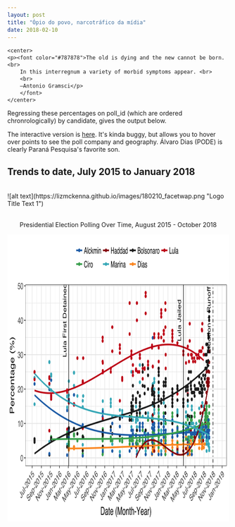 ```yaml
---
layout: post
title: "Ópio do povo, narcotráfico da mídia"
date: 2018-02-10
---
```

	<center>
	<p><font color="#787878">The old is dying and the new cannot be born.<br>
		In this interregnum a variety of morbid symptoms appear. <br>
		<br>
		—Antonio Gramsci</p>
		</font>
	</center>

<p> Regressing these percentages on poll_id (which are ordered chronrologically) by candidate, gives the output below.</p>
<p> The interactive version is <a href="http://rpubs.com/lizmckenna/359463">here</a>. It's kinda buggy, but allows you to hover over points to see the poll company and geography. Álvaro Dias (PODE) is clearly Paraná Pesquisa's favorite son.</p>
<h2> Trends to date, July 2015 to January 2018 </h2>
<br>
 ![alt text](https://lizmckenna.github.io/images/180210_facetwap.png "Logo Title Text 1")
 <br>
 
 <br>
<center>
<p>Presidential Election Polling Over Time, August 2015 - October 2018</p>
<img src="/images/2018-10-6-long.png" alt="HTML5 Icon" style="width:900px;height:650px;">
	</center>
<br>
